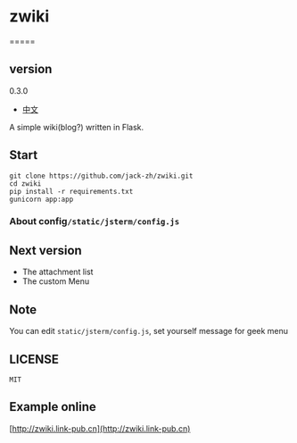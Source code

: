 # zwiki
=====

## version

  0.3.0

+ [中文](https://github.com/jack-zh/zwiki/blob/master/README_zh.md)

A simple wiki(blog?) written in Flask.

## Start

    git clone https://github.com/jack-zh/zwiki.git
    cd zwiki
    pip install -r requirements.txt
    gunicorn app:app

### About config`/static/jsterm/config.js`

## Next version
  + The attachment list
  + The custom Menu

## Note

You can edit `static/jsterm/config.js`, set yourself message for geek menu 

## LICENSE

    MIT

## Example online

[http://zwiki.link-pub.cn](http://zwiki.link-pub.cn)
